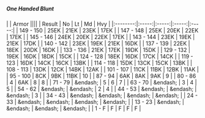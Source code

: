 ##### One Handed Blunt

|      | Armor ||||
| Result | No | Lt | Md | Hvy |
|:--------:|:-----:|:-----:|:-----:|:-----:|
| 149 - 150 | 25EK | 21EK | 23EK | 17EK |
| 147 - 148 | 25EK | 20EK | 22EK | 17EK |
| 145 - 146 | 24EK | 20EK | 22EK | 17EK |
| 143 - 144 | 23EK | 19EK | 21EK | 17DK |
| 140 - 142 | 23EK | 19EK | 21EK | 16DK |
| 137 - 139 | 22EK | 18EK | 20DK | 16DK |
| 133 - 136 | 21EK | 17EK | 19DK | 15DK |
| 129 - 132 | 19EK | 16DK | 18DK | 15CK |
| 124 - 128 | 18EK | 16DK | 17CK | 14CK |
| 119 - 123 | 16DK | 14CK | 16CK | 13BK |
| 114 - 118 | 15DK | 13CK | 15CK | 13BK |
| 108 - 113 | 13DK | 12CK | 14BK | 12AK |
| 101 - 107 | 11CK | 11BK | 12BK | 11AK |
| 95 - 100 | 8CK | 9BK | 11BK | 10 |
| 87 - 94 | 6AK | 8AK | 9AK | 9 |
| 80 - 86 | 4 | 6AK | 8 | 8 |
| 71 - 79 | &endash;  | 5 | 6 | 7 |
| 63 - 70 | &endash;  | 3 | 4 | 5 |
| 54 - 62 | &endash;  | &endash;  | 2 | 4 |
| 44 - 53 | &endash;  | &endash;  | &endash;  | 3 |
| 34 - 43 | &endash;  | &endash;  | &endash;  | &endash;  |
| 24 - 33 | &endash;  | &endash;  | &endash;  | &endash;  |
| 13 - 23 | &endash;  | &endash;  | &endash;  | &endash;  |
| 1 - F | F | F | F | F |

